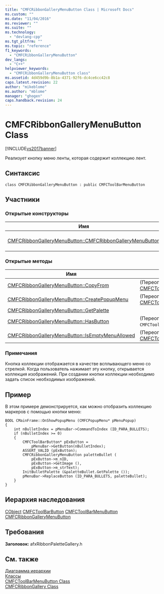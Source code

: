 ```yaml
---
title: "CMFCRibbonGalleryMenuButton Class | Microsoft Docs"
ms.custom: ""
ms.date: "11/04/2016"
ms.reviewer: ""
ms.suite: ""
ms.technology: 
  - "devlang-cpp"
ms.tgt_pltfrm: ""
ms.topic: "reference"
f1_keywords: 
  - "CMFCRibbonGalleryMenuButton"
dev_langs: 
  - "C++"
helpviewer_keywords: 
  - "CMFCRibbonGalleryMenuButton class"
ms.assetid: 4d459d9b-8b1a-4371-92f6-dc4ce6cc42c8
caps.latest.revision: 22
author: "mikeblome"
ms.author: "mblome"
manager: "ghogen"
caps.handback.revision: 24
---
```

# CMFCRibbonGalleryMenuButton Class
[!INCLUDE[vs2017banner](../../assembler/inline/includes/vs2017banner.md)]

Реализует кнопку меню ленты, которая содержит коллекцию лент.  
  
## Синтаксис  
  
```  
class CMFCRibbonGalleryMenuButton : public CMFCToolBarMenuButton  
```  
  
## Участники  
  
### Открытые конструкторы  
  
|Имя|Описание|  
|---------|--------------|  
|[CMFCRibbonGalleryMenuButton::CMFCRibbonGalleryMenuButton](../Topic/CMFCRibbonGalleryMenuButton::CMFCRibbonGalleryMenuButton.md)|Создает и инициализирует объект `CMFCRibbonGalleryMenuButton`.|  
  
### Открытые методы  
  
|Имя|Описание|  
|---------|--------------|  
|[CMFCRibbonGalleryMenuButton::CopyFrom](../Topic/CMFCRibbonGalleryMenuButton::CopyFrom.md)|\(Переопределяет метод [CMFCToolBarMenuButton::CopyFrom](../Topic/CMFCToolBarMenuButton::CopyFrom.md).\)|  
|[CMFCRibbonGalleryMenuButton::CreatePopupMenu](../Topic/CMFCRibbonGalleryMenuButton::CreatePopupMenu.md)|\(Переопределяет метод [CMFCToolBarMenuButton::CreatePopupMenu](../Topic/CMFCToolBarMenuButton::CreatePopupMenu.md).\)|  
|[CMFCRibbonGalleryMenuButton::GetPalette](../Topic/CMFCRibbonGalleryMenuButton::GetPalette.md)||  
|[CMFCRibbonGalleryMenuButton::HasButton](../Topic/CMFCRibbonGalleryMenuButton::HasButton.md)|\(Переопределяет метод `CMFCToolBarMenuButton::HasButton`.\)|  
|[CMFCRibbonGalleryMenuButton::IsEmptyMenuAllowed](../Topic/CMFCRibbonGalleryMenuButton::IsEmptyMenuAllowed.md)|\(Переопределяет метод [CMFCToolBarMenuButton::IsEmptyMenuAllowed](../Topic/CMFCToolBarMenuButton::IsEmptyMenuAllowed.md).\)|  
  
### Примечания  
 Кнопка коллекции отображается в качестве всплывающего меню со стрелкой.  Когда пользователь нажимает эту кнопку, открывается коллекция изображений.  При создании кнопки коллекции необходимо задать список необходимых изображений.  
  
## Пример  
 В этом примере демонстрируется, как можно отобразить коллекцию маркеров с помощью кнопки меню:  
  
```  
BOOL CMainFrame::OnShowPopupMenu (CMFCPopupMenu* pMenuPopup)  
{  
    int nBulletIndex = pMenuBar->CommandToIndex (ID_PARA_BULLETS);  
    if (nBulletIndex >= 0)  
    {  
        CMFCToolBarButton* pExButton =  
            pMenuBar->GetButton(nBulletIndex);  
        ASSERT_VALID (pExButton);  
        CMFCRibbonGalleryMenuButton paletteBullet (  
            pExButton->m_nID,  
            pExButton->GetImage (),  
            pExButton->m_strText);  
        InitBulletPalette (&paletteBullet.GetPalette ());  
        pMenuBar->ReplaceButton (ID_PARA_BULLETS, paletteBullet);  
    }  
}  
```  
  
## Иерархия наследования  
 [CObject](../Topic/CObject%20Class.md) [CMFCToolBarButton](../../mfc/reference/cmfctoolbarbutton-class.md) [CMFCToolBarMenuButton](../../mfc/reference/cmfctoolbarmenubutton-class.md) [CMFCRibbonGalleryMenuButton](../../mfc/reference/cmfcribbongallerymenubutton-class.md)  
  
## Требования  
 **Заголовок:** afxRibbonPaletteGallery.h  
  
## См. также  
 [Диаграмма иерархии](../../mfc/hierarchy-chart.md)   
 [Классы](../Topic/MFC%20Classes.md)   
 [CMFCToolBarMenuButton Class](../../mfc/reference/cmfctoolbarmenubutton-class.md)   
 [CMFCRibbonGallery Class](../../mfc/reference/cmfcribbongallery-class.md)
